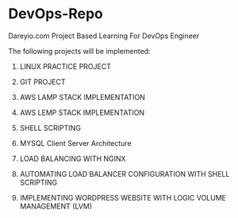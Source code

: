 # DevOps-Repo

Dareyio.com Project Based Learning For DevOps Engineer

The following projects will be implemented:

1. LINUX PRACTICE PROJECT

2. GIT PROJECT

3. AWS LAMP STACK IMPLEMENTATION

4. AWS LEMP STACK IMPLEMENTATION

5. SHELL SCRIPTING

6. MYSQL Client Server Architecture

7. LOAD BALANCING WITH NGINX

8. AUTOMATING LOAD BALANCER CONFIGURATION WITH SHELL SCRIPTING

9. IMPLEMENTING WORDPRESS WEBSITE WITH LOGIC VOLUME MANAGEMENT (LVM)
